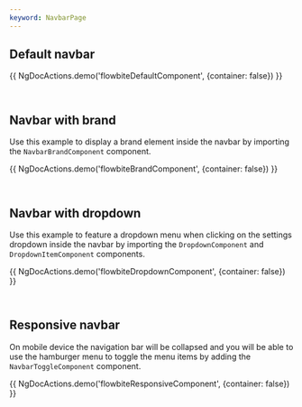 ```yaml
---
keyword: NavbarPage
---
```


## Default navbar

{{ NgDocActions.demo('flowbiteDefaultComponent', {container: false}) }}

```html file="./_default.component.ts"#L10-L14 group="default" name="html"

```

```typescript file="./_default.component.ts"#L1-L1 group="default" name="typescript"

```

## Navbar with brand

Use this example to display a brand element inside the navbar by importing the `NavbarBrandComponent` component.

{{ NgDocActions.demo('flowbiteBrandComponent', {container: false}) }}

```html file="./_brand.component.ts"#L15-L22 group="brand" name="html"

```

```typescript file="./_brand.component.ts"#L1-L6 group="brand" name="typescript"

```

## Navbar with dropdown

Use this example to feature a dropdown menu when clicking on the settings dropdown inside the navbar by importing the `DropdownComponent` and `DropdownItemComponent` components.

{{ NgDocActions.demo('flowbiteDropdownComponent', {container: false}) }}

```html file="./_dropdown.component.ts"#L24-L36 group="dropdown" name="html"

```

```typescript file="./_dropdown.component.ts"#L1-L8 group="dropdown" name="typescript"

```

## Responsive navbar

On mobile device the navigation bar will be collapsed and you will be able to use the hamburger menu to toggle the menu items by adding the `NavbarToggleComponent` component.

{{ NgDocActions.demo('flowbiteResponsiveComponent', {container: false}) }}

```html file="./_responsive.component.ts"#L22-L32 group="responsive" name="html"

```

```typescript file="./_responsive.component.ts"#L1-L7 group="responsive" name="typescript"

```
